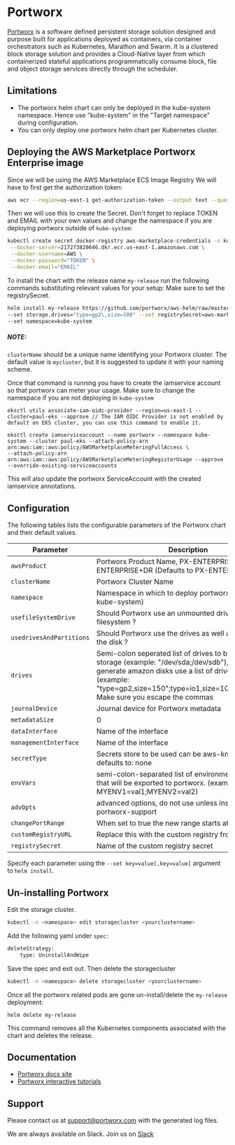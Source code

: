 # Portworx

[Portworx](https://portworx.com/) is a software defined persistent storage solution designed and purpose built for applications deployed as containers, via container orchestrators such as Kubernetes, Marathon and Swarm. It is a clustered block storage solution and provides a Cloud-Native layer from which containerized stateful applications programmatically consume block, file and object storage services directly through the scheduler.

## Limitations
* The portworx helm chart can only be deployed in the kube-system namespace. Hence use "kube-system" in the "Target namespace" during configuration.
* You can only deploy one portworx helm chart per Kubernetes cluster.

## Deploying the AWS Marketplace Portworx Enterprise image

Since we will be using the AWS Marketplace ECS Image Registry
We will have to first get the authorization token:

```bash
aws ecr --region=us-east-1 get-authorization-token --output text --query authorizationData[].authorizationToken | base64 -d | cut -d: -f2
```

Then we will use this to create the Secret. Don't forget to replace TOKEN and EMAIL
with your own values and change the namespace if you are deploying portworx outside of `kube-system`:

```bash
kubectl create secret docker-registry aws-marketplace-credentials -n kube-system \
 --docker-server=217273820646.dkr.ecr.us-east-1.amazonaws.com \
 --docker-username=AWS \
 --docker-password="TOKEN" \
 --docker-email="EMAIL"
```

To install the chart with the release name `my-release` run the following commands substituting relevant values for your setup:
Make sure to set the registrySecret.

```bash
helm install my-release https://github.com/portworx/aws-helm/raw/master/portworx-2.5.6.tgz \
--set storage.drives="type=gp2\,size=100" --set registrySecret=aws-marketplace-credentials \
--set namespace=kube-system
```

##### NOTE:
`clusterName` should be a unique name identifying your Portworx cluster. The default value is `mycluster`, but it is suggested to update it with your naming scheme.

Once that command is running you have to create the iamservice account so that portworx can meter your usage.
Make sure to change the namespace if you are not deploying in `kube-system`

```
eksctl utils associate-iam-oidc-provider --region=us-east-1 --cluster=paul-eks --approve // The IAM OIDC Provider is not enabled by default on EKS cluster, you can use this command to enable it.

eksctl create iamserviceaccount --name portworx --namespace kube-system --cluster paul-eks --attach-policy-arn arn:aws:iam::aws:policy/AWSMarketplaceMeteringFullAccess \
--attach-policy-arn arn:aws:iam::aws:policy/AWSMarketplaceMeteringRegisterUsage --approve --override-existing-serviceaccounts
```

This will also update the portworx ServiceAccount with the created iamservice annotations.

## Configuration
The following tables lists the configurable parameters of the Portworx chart and their default values.

| Parameter | Description |
|--------------------------|-------------------------------------------------------------------------------------------------------------------------------------------------------------------------------------------------------------------------------------------------------------------|
| `awsProduct` | Portworx Product Name, PX-ENTERPRISE or PX-ENTERPRISE+DR (Defaults to PX-ENTERPRISE) |
| `clusterName` | Portworx Cluster Name |
| `namespace` | Namespace in which to deploy portworx (Defaults to kube-system) |
| `usefileSystemDrive` | Should Portworx use an unmounted drive even with a filesystem ? |
| `usedrivesAndPartitions` | Should Portworx use the drives as well as partitions on the disk ? |
| `drives` | Semi-colon seperated list of drives to be used for storage (example: "/dev/sda;/dev/sdb"), to auto generate amazon disks use a list of drive specs (example: "type=gp2\,size=150";type=io1\,size=100\,iops=2000"). Make sure you escape the commas |
| `journalDevice` | Journal device for Portworx metadata |
| `metadataSize` | 0 |
| `dataInterface` | Name of the interface <ethX> |
| `managementInterface` | Name of the interface <ethX> |
| `secretType` | Secrets store to be used can be aws-kms/k8s/none defaults to: none |
| `envVars` | semi-colon-separated list of environment variables that will be exported to portworx. (example: MYENV1=val1;MYENV2=val2) |
| `advOpts` | advanced options, do not use unless instructed by portworx-support |
| `changePortRange` | When set to true the new range starts at 17000 |
| `customRegistryURL` | Replace this with the custom registry from AWS |
| `registrySecret` | Name of the custom registry secret |

Specify each parameter using the `--set key=value[,key=value]` argument to `helm install`.

## Un-installing Portworx

Edit the storage cluster.
```bash
kubectl -n <namespace> edit storagecluster <yourclustername>
```

Add the following yaml under `spec:`

```bash
deleteStrategy:
    type: UninstallAndWipe
```

Save the spec and exit out.
Then delete the storagecluster

```bash
kubectl -n <namespace> delete storagecluster <yourclustername>
```

Once all the portworx related pods are gone
un-install/delete the `my-release` deployment:

```
helm delete my-release
```
This command removes all the Kubernetes components associated with the chart and deletes the release.

## Documentation
* [Portworx docs site](https://docs.portworx.com/scheduler/kubernetes/)
* [Portworx interactive tutorials](https://docs.portworx.com/scheduler/kubernetes/px-k8s-interactive.html)

## Support

Please contact us at support@portworx.com with the generated log files.

We are always available on Slack. Join us on [Slack](http://slack.portworx.com)
